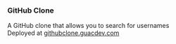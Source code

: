 ### GitHub Clone
A GitHub clone that allows you to search for usernames  
Deployed at [githubclone.guacdev.com](https://githubclone.guacdev.com)
